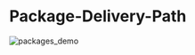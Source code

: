 # Package-Delivery-Path

![packages_demo](https://github.com/haolam05/Package-Delivery-Path/assets/71291057/26f9d113-eb9d-476b-8924-e46970db20d2)
